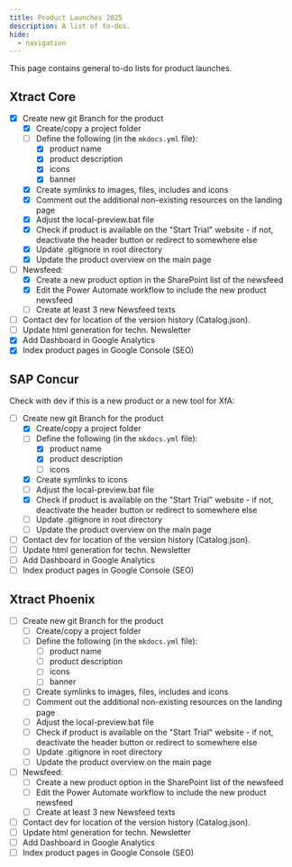 ```yaml
---
title: Product Launches 2025
description: A list of to-dos.
hide:
  - navigation
---
```


This page contains general to-do lists for product launches.

## Xtract Core

- [x] Create new git Branch for the product
	- [x] Create/copy a project folder 
	- [ ] Define the following (in the `mkdocs.yml` file):
		- [x] product name
		- [x] product description
		- [x] icons 
		- [x] banner
	- [x] Create symlinks to images, files, includes and icons
	- [x] Comment out the additional non-existing resources on the landing page
	- [x] Adjust the local-preview.bat file
	- [x] Check if product is available on the "Start Trial" website - if not, deactivate the header button or redirect to somewhere else
	- [x] Update .gitignore in root directory
	- [x] Update the product overview on the main page
- [ ] Newsfeed:
	- [x] Create a new product option in the SharePoint list of the newsfeed
	- [x] Edit the Power Automate workflow to include the new product newsfeed
	- [ ] Create at least 3 new Newsfeed texts
- [ ] Contact dev for location of the version history (Catalog.json).
- [ ] Update html generation for techn. Newsletter
- [x] Add Dashboard in Google Analytics
- [x] Index product pages in Google Console (SEO)

## SAP Concur

Check with dev if this is a new product or a new tool for XfA:

- [ ] Create new git Branch for the product
	- [x] Create/copy a project folder 
	- [ ] Define the following (in the `mkdocs.yml` file):
		- [x] product name
		- [x] product description
		- [ ] icons 
	- [x] Create symlinks to icons
	- [ ] Adjust the local-preview.bat file
	- [x] Check if product is available on the "Start Trial" website - if not, deactivate the header button or redirect to somewhere else
	- [ ] Update .gitignore in root directory
	- [ ] Update the product overview on the main page
- [ ] Contact dev for location of the version history (Catalog.json).
- [ ] Update html generation for techn. Newsletter
- [ ] Add Dashboard in Google Analytics
- [ ] Index product pages in Google Console (SEO)

## Xtract Phoenix

- [ ] Create new git Branch for the product
	- [ ] Create/copy a project folder 
	- [ ] Define the following (in the `mkdocs.yml` file):
		- [ ] product name
		- [ ] product description
		- [ ] icons 
		- [ ] banner
	- [ ] Create symlinks to images, files, includes and icons
	- [ ] Comment out the additional non-existing resources on the landing page
	- [ ] Adjust the local-preview.bat file
	- [ ] Check if product is available on the "Start Trial" website - if not, deactivate the header button or redirect to somewhere else
	- [ ] Update .gitignore in root directory
	- [ ] Update the product overview on the main page
- [ ] Newsfeed:
	- [ ] Create a new product option in the SharePoint list of the newsfeed
	- [ ] Edit the Power Automate workflow to include the new product newsfeed
	- [ ] Create at least 3 new Newsfeed texts
- [ ] Contact dev for location of the version history (Catalog.json).
- [ ] Update html generation for techn. Newsletter
- [ ] Add Dashboard in Google Analytics
- [ ] Index product pages in Google Console (SEO)
